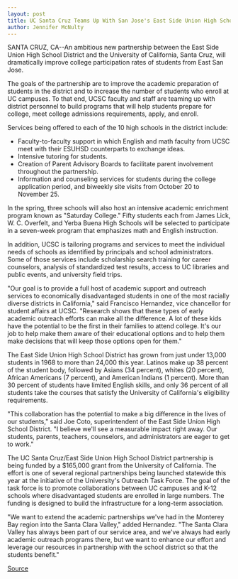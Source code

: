 ```yaml
---
layout: post
title: UC Santa Cruz Teams Up With San Jose's East Side Union High School District To Encourage Students To Prepare For College
author: Jennifer McNulty
---
```


SANTA CRUZ, CA--An ambitious new partnership between the East Side  Union High School District and the University of California, Santa Cruz, will  dramatically improve college participation rates of students from East San  Jose.

The goals of the partnership are to improve the academic preparation  of students in the district and to increase the number of students who enroll  at UC campuses. To that end, UCSC faculty and staff are teaming up with  district personnel to build programs that will help students prepare for  college, meet college admissions requirements, apply, and enroll.

Services being offered to each of the 10 high schools in the district  include:
* Faculty-to-faculty support in which English and math faculty from  UCSC meet with their ESUHSD counterparts to exchange ideas.
* Intensive tutoring for students.
* Creation of Parent Advisory Boards to facilitate parent involvement  throughout the partnership.
* Information and counseling services for students during the college  application period, and biweekly site visits from October 20 to November 25.

In the spring, three schools will also host an intensive academic  enrichment program known as "Saturday College." Fifty students each from  James Lick, W. C. Overfelt, and Yerba Buena High Schools will be selected to  participate in a seven-week program that emphasizes math and English  instruction.

In addition, UCSC is tailoring programs and services to meet the  individual needs of schools as identified by principals and school  administrators. Some of those services include scholarship search training  for career counselors, analysis of standardized test results, access to UC  libraries and public events, and university field trips.

"Our goal is to provide a full host of academic support and outreach  services to economically disadvantaged students in one of the most racially  diverse districts in California," said Francisco Hernandez, vice chancellor  for student affairs at UCSC. "Research shows that these types of early  academic outreach efforts can make all the difference. A lot of these kids  have the potential to be the first in their families to attend college. It's our  job to help make them aware of their educational options and to help them  make decisions that will keep those options open for them."

The East Side Union High School District has grown from just under  13,000 students in 1968 to more than 24,000 this year. Latinos make up 38  percent of the student body, followed by Asians (34 percent), whites (20  percent), African Americans (7 percent), and American Indians (1 percent).  More than 30 percent of students have limited English skills, and only 36  percent of all students take the courses that satisfy the University of  California's eligibility requirements.

"This collaboration has the potential to make a big difference in the  lives of our students," said Joe Coto, superintendent of the East Side Union  High School District. "I believe we'll see a measurable impact right away.  Our students, parents, teachers, counselors, and administrators are eager to  get to work."

The UC Santa Cruz/East Side Union High School District partnership is  being funded by a $165,000 grant from the University of California. The  effort is one of several regional partnerships being launched statewide this  year at the initiative of the University's Outreach Task Force. The goal of the  task force is to promote collaborations between UC campuses and K-12  schools where disadvantaged students are enrolled in large numbers. The  funding is designed to build the infrastructure for a long-term association.

"We want to extend the academic partnerships we've had in the  Monterey Bay region into the Santa Clara Valley," added Hernandez. "The  Santa Clara Valley has always been part of our service area, and we've  always had early academic outreach programs there, but we want to enhance  our effort and leverage our resources in partnership with the school district  so that the students benefit."

[Source](http://www1.ucsc.edu/news_events/press_releases/archive/97-98/10-97/102797-UCSC_San_Jose_high_.html "Permalink to 102797-UCSC_San_Jose_high_")
